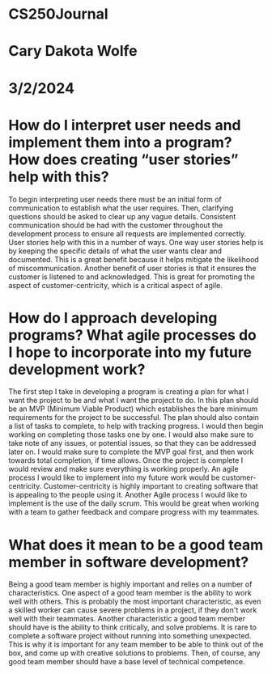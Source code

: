 # CS250Journal
# Cary Dakota Wolfe
# 3/2/2024

# How do I interpret user needs and implement them into a program? How does creating “user stories” help with this?

To begin interpreting user needs there must be an initial form of communication to establish what the user requires. Then, clarifying questions should be asked to clear up any vague details. Consistent communication should be had with the customer throughout the development process to ensure all requests are implemented correctly. User stories help with this in a number of ways. One way user stories help is by keeping the specific details of what the user wants clear and documented. This is a great benefit because it helps mitigate the likelihood of miscommunication. Another benefit of user stories is that it ensures the customer is listened to and acknowledged. This is great for promoting the aspect of customer-centricity, which is a critical aspect of agile.

# How do I approach developing programs? What agile processes do I hope to incorporate into my future development work?

The first step I take in developing a program is creating a plan for what I want the project to be and what I want the project to do. In this plan should be an MVP (Minimum Viable Product) which establishes the bare minimum requirements for the project to be successful. The plan should also contain a list of tasks to complete, to help with tracking progress. I would then begin working on completing those tasks one by one. I would also make sure to take note of any issues, or potential issues, so that they can be addressed later on. I would make sure to complete the MVP goal first, and then work towards total completion, if time allows. Once the project is complete I would review and make sure everything is working properly. An agile process I would like to implement into my future work would be customer-centricity. Customer-centricity is highly important to creating software that is appealing to the people using it. Another Agile process I would like to implement is the use of the daily scrum. This would be great when working with a team to gather feedback and compare progress with my teammates.

# What does it mean to be a good team member in software development?

Being a good team member is highly important and relies on a number of characteristics. One aspect of a good team member is the ability to work well with others. This is probably the most important characteristic, as even a skilled worker can cause severe problems in a project, if they don't work well with their teammates. Another characteristic a good team member should have is the ability to think critically, and solve problems. It is rare to complete a software project without running into something unexpected. This is why it is important for any team member to be able to think out of the box, and come up with creative solutions to problems. Then, of course, any good team member should have a base level of technical competence. 
